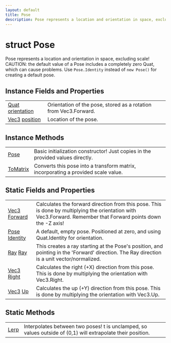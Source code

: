 ```yaml
---
layout: default
title: Pose
description: Pose represents a location and orientation in space, excluding scale! CAUTION. the default value of a Pose includes a completely zero Quat, which can cause problems. Use Pose.Identity instead of new Pose() for creating a default pose.
---
```

# struct Pose

Pose represents a location and orientation in space,
excluding scale! CAUTION: the default value of a Pose includes a
completely zero Quat, which can cause problems. Use `Pose.Identity`
instead of `new Pose()` for creating a default pose.


## Instance Fields and Properties

|  |  |
|--|--|
|[Quat]({{site.url}}/Pages/Reference/Quat.html) [orientation]({{site.url}}/Pages/Reference/Pose/orientation.html)|Orientation of the pose, stored as a rotation from Vec3.Forward.|
|[Vec3]({{site.url}}/Pages/Reference/Vec3.html) [position]({{site.url}}/Pages/Reference/Pose/position.html)|Location of the pose.|


## Instance Methods

|  |  |
|--|--|
|[Pose]({{site.url}}/Pages/Reference/Pose/Pose.html)|Basic initialization constructor! Just copies in the provided values directly.|
|[ToMatrix]({{site.url}}/Pages/Reference/Pose/ToMatrix.html)|Converts this pose into a transform matrix, incorporating a provided scale value.|


## Static Fields and Properties

|  |  |
|--|--|
|[Vec3]({{site.url}}/Pages/Reference/Vec3.html) [Forward]({{site.url}}/Pages/Reference/Pose/Forward.html)|Calculates the forward direction from this pose. This is done by multiplying the orientation with Vec3.Forward. Remember that Forward points down the -Z axis!|
|[Pose]({{site.url}}/Pages/Reference/Pose.html) [Identity]({{site.url}}/Pages/Reference/Pose/Identity.html)|A default, empty pose. Positioned at zero, and using Quat.Identity for orientation.|
|[Ray]({{site.url}}/Pages/Reference/Ray.html) [Ray]({{site.url}}/Pages/Reference/Pose/Ray.html)|This creates a ray starting at the Pose's position, and pointing in the 'Forward' direction. The Ray direction is a unit vector/normalized.|
|[Vec3]({{site.url}}/Pages/Reference/Vec3.html) [Right]({{site.url}}/Pages/Reference/Pose/Right.html)|Calculates the right (+X) direction from this pose. This is done by multiplying the orientation with Vec3.Right.|
|[Vec3]({{site.url}}/Pages/Reference/Vec3.html) [Up]({{site.url}}/Pages/Reference/Pose/Up.html)|Calculates the up (+Y) direction from this pose. This is done by multiplying the orientation with Vec3.Up.|


## Static Methods

|  |  |
|--|--|
|[Lerp]({{site.url}}/Pages/Reference/Pose/Lerp.html)|Interpolates between two poses! t is unclamped, so values outside of (0,1) will extrapolate their position.|

